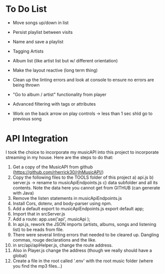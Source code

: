 # To Do List

+ Move songs up/down in list

+ Persist playlist between visits
+ Name and save a playlist
+ Tagging Artists
+ Album list (like artist list but w/ different orientation)
+ Make the layout reactive (long term thing)
+ Clean up the linting errors and look at console to ensure no errors are being thrown
+ "Go to album / artist" functionality from player
+ Advanced filtering with tags or attributes
+ Work on the back arrow on play controls -> less than 1 sec shld go to previous song

# API Integration

I took the choice to incorporate my musicAPI into this project to incorporate streaming in my house.  Here are the steps to do that:

1) Get a copy of the MusicAPI from github (https://github.com/rherrick30/rjhMusicAPI/)
2) Copy the following files to the TOOLS folder of this project
    a) api.js
    b) server.js -> rename to musicApiEndpoints.js
    c) data subfolder and all its contents.  Note the data here you cannot get from GITHUB (can generate with Java)
3) Remove the listen statements in musicApiEndpoints.js
4) Install Cors, dotenv, and body-parser using npm.
5) Add a default export to musicApiEndpoints.js
    export default app;
6) Import that in srcServer.js
7) Add a route:
    app.use('api', musicApi );
8) In api.js, rework the JSON imports (artists, albums, songs and listening list) to be reads from file.
9) There were several linting errors that needed to be cleared up.  Dangling commas, rouge declarations and the like.
10) in src/api/apiHelper.js, change the route address.
11) Also in Player.js change the address (though we really should have a global)
12) Create a file in the root called '.env' with the root music folder (where you find the mp3 files...)





